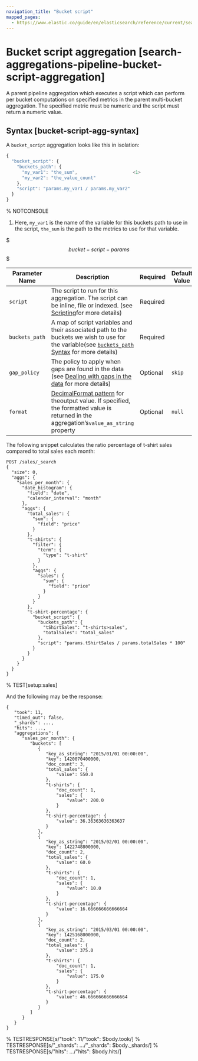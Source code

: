 ```yaml
---
navigation_title: "Bucket script"
mapped_pages:
  - https://www.elastic.co/guide/en/elasticsearch/reference/current/search-aggregations-pipeline-bucket-script-aggregation.html
---
```


# Bucket script aggregation [search-aggregations-pipeline-bucket-script-aggregation]


A parent pipeline aggregation which executes a script which can perform per bucket computations on specified metrics in the parent multi-bucket aggregation. The specified metric must be numeric and the script must return a numeric value.

## Syntax [bucket-script-agg-syntax]

A `bucket_script` aggregation looks like this in isolation:

```js
{
  "bucket_script": {
    "buckets_path": {
      "my_var1": "the_sum",                     <1>
      "my_var2": "the_value_count"
    },
    "script": "params.my_var1 / params.my_var2"
  }
}
```
%  NOTCONSOLE

1. Here, `my_var1` is the name of the variable for this buckets path to use in the script, `the_sum` is the path to the metrics to use for that variable.


$$$bucket-script-params$$$

| Parameter Name | Description | Required | Default Value |
| --- | --- | --- | --- |
| `script` | The script to run for this aggregation. The script can be inline, file or indexed. (see [Scripting](docs-content://explore-analyze/scripting.md)for more details) | Required |  |
| `buckets_path` | A map of script variables and their associated path to the buckets we wish to use for the variable(see [`buckets_path` Syntax](/reference/data-analysis/aggregations/pipeline.md#buckets-path-syntax) for more details) | Required |  |
| `gap_policy` | The policy to apply when gaps are found in the data (see [Dealing with gaps in the data](/reference/data-analysis/aggregations/pipeline.md#gap-policy) for more details) | Optional | `skip` |
| `format` | [DecimalFormat pattern](https://docs.oracle.com/en/java/javase/11/docs/api/java.base/java/text/DecimalFormat.html) for theoutput value. If specified, the formatted value is returned in the aggregation’s`value_as_string` property | Optional | `null` |

The following snippet calculates the ratio percentage of t-shirt sales compared to total sales each month:

```console
POST /sales/_search
{
  "size": 0,
  "aggs": {
    "sales_per_month": {
      "date_histogram": {
        "field": "date",
        "calendar_interval": "month"
      },
      "aggs": {
        "total_sales": {
          "sum": {
            "field": "price"
          }
        },
        "t-shirts": {
          "filter": {
            "term": {
              "type": "t-shirt"
            }
          },
          "aggs": {
            "sales": {
              "sum": {
                "field": "price"
              }
            }
          }
        },
        "t-shirt-percentage": {
          "bucket_script": {
            "buckets_path": {
              "tShirtSales": "t-shirts>sales",
              "totalSales": "total_sales"
            },
            "script": "params.tShirtSales / params.totalSales * 100"
          }
        }
      }
    }
  }
}
```
%  TEST[setup:sales]

And the following may be the response:

```console-result
{
   "took": 11,
   "timed_out": false,
   "_shards": ...,
   "hits": ...,
   "aggregations": {
      "sales_per_month": {
         "buckets": [
            {
               "key_as_string": "2015/01/01 00:00:00",
               "key": 1420070400000,
               "doc_count": 3,
               "total_sales": {
                   "value": 550.0
               },
               "t-shirts": {
                   "doc_count": 1,
                   "sales": {
                       "value": 200.0
                   }
               },
               "t-shirt-percentage": {
                   "value": 36.36363636363637
               }
            },
            {
               "key_as_string": "2015/02/01 00:00:00",
               "key": 1422748800000,
               "doc_count": 2,
               "total_sales": {
                   "value": 60.0
               },
               "t-shirts": {
                   "doc_count": 1,
                   "sales": {
                       "value": 10.0
                   }
               },
               "t-shirt-percentage": {
                   "value": 16.666666666666664
               }
            },
            {
               "key_as_string": "2015/03/01 00:00:00",
               "key": 1425168000000,
               "doc_count": 2,
               "total_sales": {
                   "value": 375.0
               },
               "t-shirts": {
                   "doc_count": 1,
                   "sales": {
                       "value": 175.0
                   }
               },
               "t-shirt-percentage": {
                   "value": 46.666666666666664
               }
            }
         ]
      }
   }
}
```
%  TESTRESPONSE[s/"took": 11/"took": $body.took/]
%  TESTRESPONSE[s/"_shards": .../"_shards": $body._shards/]
%  TESTRESPONSE[s/"hits": .../"hits": $body.hits/]



